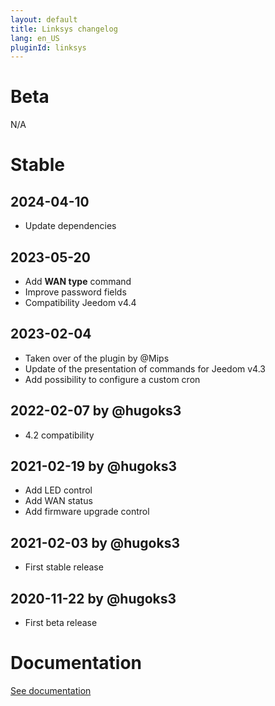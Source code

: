 ```yaml
---
layout: default
title: Linksys changelog 
lang: en_US
pluginId: linksys
---
```


# Beta

N/A

# Stable

## 2024-04-10

- Update dependencies

## 2023-05-20

- Add **WAN type** command
- Improve password fields
- Compatibility Jeedom v4.4

## 2023-02-04

- Taken over of the plugin by @Mips
- Update of the presentation of commands for Jeedom v4.3
- Add possibility to configure a custom cron

## 2022-02-07 by @hugoks3

- 4.2 compatibility

## 2021-02-19 by @hugoks3

- Add LED control
- Add WAN status
- Add firmware upgrade control

## 2021-02-03 by @hugoks3

- First stable release

## 2020-11-22 by @hugoks3

- First beta release

# Documentation

[See documentation]({{site.baseurl}}/{{page.pluginId}}/{{page.lang}})
